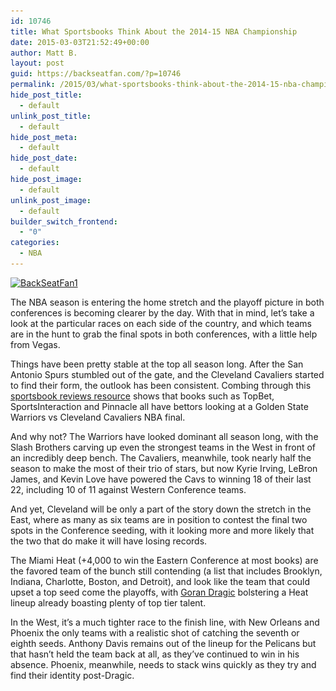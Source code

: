 ```yaml
---
id: 10746
title: What Sportsbooks Think About the 2014-15 NBA Championship
date: 2015-03-03T21:52:49+00:00
author: Matt B.
layout: post
guid: https://backseatfan.com/?p=10746
permalink: /2015/03/what-sportsbooks-think-about-the-2014-15-nba-championship/
hide_post_title:
  - default
unlink_post_title:
  - default
hide_post_meta:
  - default
hide_post_date:
  - default
hide_post_image:
  - default
unlink_post_image:
  - default
builder_switch_frontend:
  - "0"
categories:
  - NBA
---
```


<div class="entry">
  <p>
    <a href="/images/2015/03/BackSeatFan1.jpg"><img class="aligncenter size-full wp-image-10747" src="/images/2015/03/BackSeatFan1.jpg" alt="BackSeatFan1" width="850" height="544" srcset="/images/2015/03/BackSeatFan1.jpg 850w, /images/2015/03/BackSeatFan1-300x192.jpg 300w" sizes="(max-width: 850px) 100vw, 850px" /></a>
  </p>

  <p>
    The NBA season is entering the home stretch and the playoff picture in both conferences is becoming clearer by the day. With that in mind, let’s take a look at the particular races on each side of the country, and which teams are in the hunt to grab the final spots in both conferences, with a little help from Vegas.
  </p>

  <p>
    Things have been pretty stable at the top all season long. After the San Antonio Spurs stumbled out of the gate, and the Cleveland Cavaliers started to find their form, the outlook has been consistent. Combing through this <a href="https://sportsbooknation.com/">sportsbook reviews resource</a> shows that books such as TopBet, SportsInteraction and Pinnacle all have bettors looking at a Golden State Warriors vs Cleveland Cavaliers NBA final.
  </p>

  <p>
    And why not? The Warriors have looked dominant all season long, with the Slash Brothers carving up even the strongest teams in the West in front of an incredibly deep bench. The Cavaliers, meanwhile, took nearly half the season to make the most of their trio of stars, but now Kyrie Irving, LeBron James, and Kevin Love have powered the Cavs to winning 18 of their last 22, including 10 of 11 against Western Conference teams.
  </p>

  <p>
    And yet, Cleveland will be only a part of the story down the stretch in the East, where as many as six teams are in position to contest the final two spots in the Conference seeding, with it looking more and more likely that the two that do make it will have losing records.
  </p>

  <p>
    The Miami Heat (+4,000 to win the Eastern Conference at most books) are the favored team of the bunch still contending (a list that includes Brooklyn, Indiana, Charlotte, Boston, and Detroit), and look like the team that could upset a top seed come the playoffs, with <a href="https://scores.espn.go.com/nba/recap?gameId=400579179">Goran Dragic</a> bolstering a Heat lineup already boasting plenty of top tier talent.
  </p>

  <p>
    In the West, it’s a much tighter race to the finish line, with New Orleans and Phoenix the only teams with a realistic shot of catching the seventh or eighth seeds. Anthony Davis remains out of the lineup for the Pelicans but that hasn’t held the team back at all, as they’ve continued to win in his absence. Phoenix, meanwhile, needs to stack wins quickly as they try and find their identity post-Dragic.
  </p>
</div>
